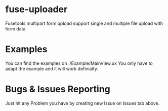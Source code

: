 # fuse-uploader
Fusetools multipart form upload support single and multiple file upload with form data

# Examples
You can find the examples on ./Example/MainView.ux
You only have to adapt the example and it will work definialty.

# Bugs & Issues Reporting
Just hit any Problem you have by creating new Issue on Issues tab above.
